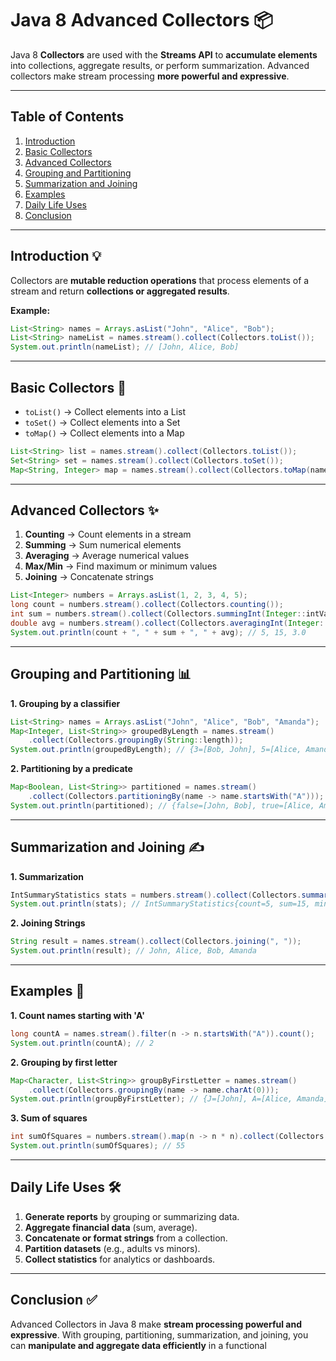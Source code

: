 # Java 8 Advanced Collectors 📦

Java 8 **Collectors** are used with the **Streams API** to **accumulate elements** into collections, aggregate results, or perform summarization. Advanced collectors make stream processing **more powerful and expressive**.

---

## Table of Contents

1. [Introduction](#introduction)
2. [Basic Collectors](#basic-collectors)
3. [Advanced Collectors](#advanced-collectors)
4. [Grouping and Partitioning](#grouping-and-partitioning)
5. [Summarization and Joining](#summarization-and-joining)
6. [Examples](#examples)
7. [Daily Life Uses](#daily-life-uses)
8. [Conclusion](#conclusion)

---

## Introduction 💡

Collectors are **mutable reduction operations** that process elements of a stream and return **collections or aggregated results**.

**Example:**

```java
List<String> names = Arrays.asList("John", "Alice", "Bob");
List<String> nameList = names.stream().collect(Collectors.toList());
System.out.println(nameList); // [John, Alice, Bob]
```

---

## Basic Collectors 🔧

* `toList()` → Collect elements into a List
* `toSet()` → Collect elements into a Set
* `toMap()` → Collect elements into a Map

```java
List<String> list = names.stream().collect(Collectors.toList());
Set<String> set = names.stream().collect(Collectors.toSet());
Map<String, Integer> map = names.stream().collect(Collectors.toMap(name -> name, String::length));
```

---

## Advanced Collectors ✨

1. **Counting** → Count elements in a stream
2. **Summing** → Sum numerical elements
3. **Averaging** → Average numerical values
4. **Max/Min** → Find maximum or minimum values
5. **Joining** → Concatenate strings

```java
List<Integer> numbers = Arrays.asList(1, 2, 3, 4, 5);
long count = numbers.stream().collect(Collectors.counting());
int sum = numbers.stream().collect(Collectors.summingInt(Integer::intValue));
double avg = numbers.stream().collect(Collectors.averagingInt(Integer::intValue));
System.out.println(count + ", " + sum + ", " + avg); // 5, 15, 3.0
```

---

## Grouping and Partitioning 📊

**1. Grouping by a classifier**

```java
List<String> names = Arrays.asList("John", "Alice", "Bob", "Amanda");
Map<Integer, List<String>> groupedByLength = names.stream()
    .collect(Collectors.groupingBy(String::length));
System.out.println(groupedByLength); // {3=[Bob, John], 5=[Alice, Amanda]}
```

**2. Partitioning by a predicate**

```java
Map<Boolean, List<String>> partitioned = names.stream()
    .collect(Collectors.partitioningBy(name -> name.startsWith("A")));
System.out.println(partitioned); // {false=[John, Bob], true=[Alice, Amanda]}
```

---

## Summarization and Joining ✍️

**1. Summarization**

```java
IntSummaryStatistics stats = numbers.stream().collect(Collectors.summarizingInt(Integer::intValue));
System.out.println(stats); // IntSummaryStatistics{count=5, sum=15, min=1, average=3.000000, max=5}
```

**2. Joining Strings**

```java
String result = names.stream().collect(Collectors.joining(", "));
System.out.println(result); // John, Alice, Bob, Amanda
```

---

## Examples 📝

**1. Count names starting with 'A'**

```java
long countA = names.stream().filter(n -> n.startsWith("A")).count();
System.out.println(countA); // 2
```

**2. Grouping by first letter**

```java
Map<Character, List<String>> groupByFirstLetter = names.stream()
    .collect(Collectors.groupingBy(name -> name.charAt(0)));
System.out.println(groupByFirstLetter); // {J=[John], A=[Alice, Amanda], B=[Bob]}
```

**3. Sum of squares**

```java
int sumOfSquares = numbers.stream().map(n -> n * n).collect(Collectors.summingInt(Integer::intValue));
System.out.println(sumOfSquares); // 55
```

---

## Daily Life Uses 🛠️

1. **Generate reports** by grouping or summarizing data.
2. **Aggregate financial data** (sum, average).
3. **Concatenate or format strings** from a collection.
4. **Partition datasets** (e.g., adults vs minors).
5. **Collect statistics** for analytics or dashboards.

---

## Conclusion ✅

Advanced Collectors in Java 8 make **stream processing powerful and expressive**.
With grouping, partitioning, summarization, and joining, you can **manipulate and aggregate data efficiently** in a functional

